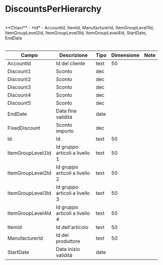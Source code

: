 # DiscountsPerHierarchy

<br>
**Chiavi**
- *Id*
- AccountId, ItemId, ManufacturerId, ItemGroupLevel1Id, ItemGroupLevel2Id, ItemGroupLevel3Id, ItemGroupLevel4Id, StartDate, EndDate
<br><br>

| Campo | Descrizione | Tipo | Dimensione | Note |
| --- | --- | --- | --- | --- |
| AccountId | Id del cliente | text | 50 |  |
| Discount1 | Sconto | dec |  |  |
| Discount2 | Sconto | dec |  |  |
| Discount3 | Sconto | dec |  |  |
| Discount4 | Sconto | dec |  |  |
| Discount5 | Sconto | dec |  |  |
| EndDate | Data fine validità | date |  |  |
| FixedDiscount | Sconto importo | dec |  |  |
| Id | Id | text | 50 |  |
| ItemGroupLevel1Id | Id gruppo articoli a livello 1 | text | 50 |  |
| ItemGroupLevel2Id | Id gruppo articoli a livello 2 | text | 50 |  |
| ItemGroupLevel3Id | Id gruppo articoli a livello 3 | text | 50 |  |
| ItemGroupLevel4Id | Id gruppo articoli a livello 4 | text | 50 |  |
| ItemId | Id dell'articolo | text | 50 |  |
| ManufacturerId | Id del produttore | text | 50 |  |
| StartDate | Data inizio validità | date |  |  |

